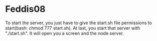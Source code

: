 # Feddis08

To start the server, you just have to give the start.sh file permissions to start(bash: chmod 777 start.sh).
At last, you start that server with "./start.sh". It will open you a screen and the node server.
